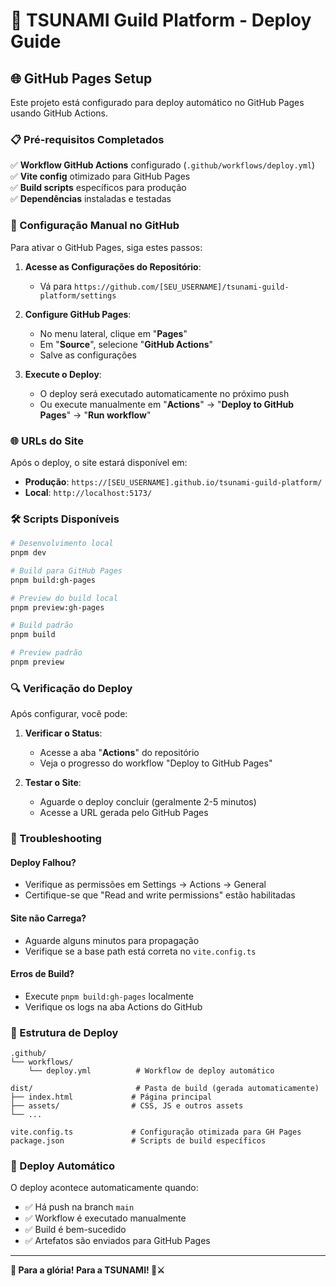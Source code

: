 # 🚀 TSUNAMI Guild Platform - Deploy Guide

## 🌐 GitHub Pages Setup

Este projeto está configurado para deploy automático no GitHub Pages usando GitHub Actions.

### 📋 Pré-requisitos Completados

✅ **Workflow GitHub Actions** configurado (`.github/workflows/deploy.yml`)  
✅ **Vite config** otimizado para GitHub Pages  
✅ **Build scripts** específicos para produção  
✅ **Dependências** instaladas e testadas  

### 🔧 Configuração Manual no GitHub

Para ativar o GitHub Pages, siga estes passos:

1. **Acesse as Configurações do Repositório**:
   - Vá para `https://github.com/[SEU_USERNAME]/tsunami-guild-platform/settings`

2. **Configure GitHub Pages**:
   - No menu lateral, clique em "**Pages**"
   - Em "**Source**", selecione "**GitHub Actions**"
   - Salve as configurações

3. **Execute o Deploy**:
   - O deploy será executado automaticamente no próximo push
   - Ou execute manualmente em "**Actions**" → "**Deploy to GitHub Pages**" → "**Run workflow**"

### 🌐 URLs do Site

Após o deploy, o site estará disponível em:
- **Produção**: `https://[SEU_USERNAME].github.io/tsunami-guild-platform/`
- **Local**: `http://localhost:5173/`

### 🛠️ Scripts Disponíveis

```bash
# Desenvolvimento local
pnpm dev

# Build para GitHub Pages
pnpm build:gh-pages

# Preview do build local
pnpm preview:gh-pages

# Build padrão
pnpm build

# Preview padrão
pnpm preview
```

### 🔍 Verificação do Deploy

Após configurar, você pode:

1. **Verificar o Status**:
   - Acesse a aba "**Actions**" do repositório
   - Veja o progresso do workflow "Deploy to GitHub Pages"

2. **Testar o Site**:
   - Aguarde o deploy concluir (geralmente 2-5 minutos)
   - Acesse a URL gerada pelo GitHub Pages

### 🐛 Troubleshooting

#### Deploy Falhou?
- Verifique as permissões em Settings → Actions → General
- Certifique-se que "Read and write permissions" estão habilitadas

#### Site não Carrega?
- Aguarde alguns minutos para propagação
- Verifique se a base path está correta no `vite.config.ts`

#### Erros de Build?
- Execute `pnpm build:gh-pages` localmente
- Verifique os logs na aba Actions do GitHub

### 📁 Estrutura de Deploy

```
.github/
└── workflows/
    └── deploy.yml          # Workflow de deploy automático

dist/                       # Pasta de build (gerada automaticamente)
├── index.html             # Página principal
├── assets/                # CSS, JS e outros assets
└── ...

vite.config.ts             # Configuração otimizada para GH Pages
package.json               # Scripts de build específicos
```

### 🚀 Deploy Automático

O deploy acontece automaticamente quando:
- ✅ Há push na branch `main`
- ✅ Workflow é executado manualmente
- ✅ Build é bem-sucedido
- ✅ Artefatos são enviados para GitHub Pages

---

**🌊 Para a glória! Para a TSUNAMI! 🌊⚔️**
